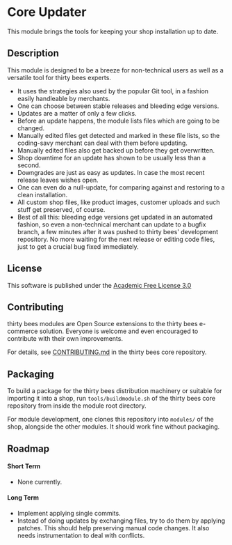 # Core Updater

This module brings the tools for keeping your shop installation up to date.

## Description

This module is designed to be a breeze for non-technical users as well as a versatile tool for thirty bees experts.

- It uses the strategies also used by the popular Git tool, in a fashion easily handleable by merchants.
- One can choose between stable releases and bleeding edge versions.
- Updates are a matter of only a few clicks.
- Before an update happens, the module lists files which are going to be changed.
- Manually edited files get detected and marked in these file lists, so the coding-savy merchant can deal with them before updating.
- Manually edited files also get backed up before they get overwritten.
- Shop downtime for an update has shown to be usually less than a second.
- Downgrades are just as easy as updates. In case the most recent release leaves wishes open.
- One can even do a null-update, for comparing against and restoring to a clean installation.
- All custom shop files, like product images, customer uploads and such stuff get preserved, of course.
- Best of all this: bleeding edge versions get updated in an automated fashion, so even a non-technical merchant can update to a bugfix branch, a few minutes after it was pushed to thirty bees' development repository. No more waiting for the next release or editing code files, just to get a crucial bug fixed immediately.

## License

This software is published under the [Academic Free License 3.0](https://opensource.org/licenses/afl-3.0.php)

## Contributing

thirty bees modules are Open Source extensions to the thirty bees e-commerce solution. Everyone is welcome and even encouraged to contribute with their own improvements.

For details, see [CONTRIBUTING.md](https://github.com/thirtybees/thirtybees/blob/1.0.x/CONTRIBUTING.md) in the thirty bees core repository.

## Packaging

To build a package for the thirty bees distribution machinery or suitable for importing it into a shop, run `tools/buildmodule.sh` of the thirty bees core repository from inside the module root directory.

For module development, one clones this repository into `modules/` of the shop, alongside the other modules. It should work fine without packaging.

## Roadmap

#### Short Term

* None currently.

#### Long Term

* Implement applying single commits.
* Instead of doing updates by exchanging files, try to do them by applying patches. This should help preserving manual code changes. It also needs instrumentation to deal with conflicts.
